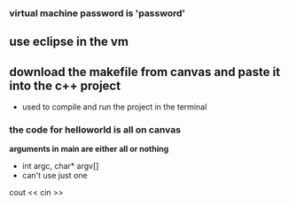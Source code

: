 ### virtual machine password is 'password'

## use eclipse in the vm

## download the makefile from canvas and paste it into the c++ project
- used to compile and run the project in the terminal

### the code for helloworld is all on canvas

**arguments in main are either all or nothing**
- int argc, char* argv[]
- can't use just one

cout <<
cin >>